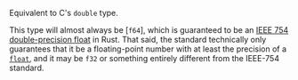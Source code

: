 Equivalent to C's `double` type.

This type will almost always be [`f64`], which is guaranteed to be an [IEEE 754 double-precision float] in Rust. That said, the standard technically only guarantees that it be a floating-point number with at least the precision of a [`float`], and it may be `f32` or something entirely different from the IEEE-754 standard.

[IEEE 754 double-precision float]: https://en.wikipedia.org/wiki/IEEE_754
[`float`]: c_float

